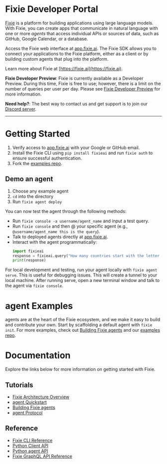 # Fixie Developer Portal

[Fixie](https://fixie.ai) is a platform for building applications using large language models. With Fixie, you can create apps that communicate in natural language with one or more *agents* that access individual APIs or sources of data, such as GitHub, Google Calendar, or a database.

Access the Fixie web interface at [app.fixie.ai](https://app.fixie.ai). The Fixie SDK allows you to connect your applications to the Fixie platform, either as a client or by building custom agents that plug into the platform.

Learn more about Fixie at [https://fixie.ai](https://fixie.ai).

**Fixie Developer Preview**: Fixie is currently available as a Developer Preview. During this time, Fixie is free to use; however, there is a limit on the number of queries per user per day. Please see [Fixie Developer Preview](developer-preview.md) for more information.

**Need help?**: The best way to contact us and get support is to join our [Discord server](https://discord.gg/MsKAeKF8kU).

---

# Getting Started

1. Verify access to [app.fixie.ai](http://app.fixie.ai) with your Google or GitHub email.
1. Install the Fixie CLI using `pip install fixieai` and run `fixie auth` to ensure successful authentication.
1. Fork the [examples repo](https://github.com/fixie-ai/fixie-examples).

## Demo an agent
1. Choose any example agent
1. `cd` into the directory
1. Run `fixie agent deploy`

You can now test the agent through the following methods:
* Run `fixie console -a username/agent_name` and input a test query.
* Run `fixie console` and then @ your specific agent (e.g., `@username/agent_name this is the query`).
* Talk to deployed agents directly at [app.fixie.ai](http://app.fixie.ai).
* Interact with the agent programmatically:
  ```py
  import fixieai
  response = fixieai.query("How many countries start with the letter R ?")
  print(response)
  ```

For local development and testing, run your agent locally with `fixie agent serve`. This is useful for debugging issues. This will create a tunnel to your local machine. After running serve, open a new terminal window and talk to the agent via `fixie console`.

# agent Examples

agents are at the heart of the Fixie ecosystem, and we make it easy to build and contribute your own. Start by scaffolding a default agent with `fixie init`. For more examples, check out [Building Fixie agents](agents.md) and our [examples repo](https://github.com/fixie-ai/fixie-examples).

# Documentation

Explore the links below for more information on getting started with Fixie.

## Tutorials

* [Fixie Architecture Overview](architecture.md)
* [agent Quickstart](agent-quickstart.md)
* [Building Fixie agents](agents.md)
* [agent Protocol](agent-protocol.md)

## Reference

* [Fixie CLI Reference](cli.md)
* [Python Client API](python-client-api.md)
* [Python agent API](python-agent-api.md)
* [Fixie GraphQL API Reference](https://app.fixie.ai/static/docs/index.html)